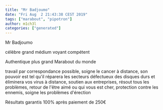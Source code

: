 ```yaml
---
title: "Mr Badjoumo"
date: "Fri Aug  2 21:43:38 CEST 2019"
tags: ["marabout", "pipotron"]
author: m1ch3l
categories: ["generated"]
---
```


Mr Badjoumo

célèbre grand médium voyant compétent

Authentique plus grand Marabout du monde

travail par correspondance possible, soigne le cancer à distance, son pouvoir est tel qu'il réparera les secteurs défectueux des disques durs et éliminera vos virus à distance, soutien aux entreprises, résout tous les problèmes, retour de l'être aimé ou qui vous est cher, protection contre les ennemis, soigne les problèmes d'érection

Résultats garantis 100% après paiement de 250€

